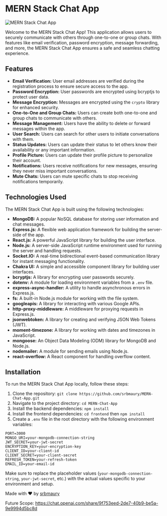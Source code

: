 # MERN Stack Chat App

![MERN Stack Chat App](https://example.com/images/app_screenshot.png)

Welcome to the MERN Stack Chat App! This application allows users to securely communicate with others through one-to-one or group chats. With features like email verification, password encryption, message forwarding, and more, the MERN Stack Chat App ensures a safe and seamless chatting experience.

## Features

- **Email Verification:** User email addresses are verified during the registration process to ensure secure access to the app.
- **Password Encryption:** User passwords are encrypted using bcryptjs to protect user data.
- **Message Encryption:** Messages are encrypted using the `crypto` library for enhanced security.
- **One-to-One and Group Chats:** Users can create both one-to-one and group chats to communicate with others.
- **Message Management:** Users have the ability to delete or forward messages within the app.
- **User Search:** Users can search for other users to initiate conversations with them.
- **Status Updates:** Users can update their status to let others know their availability or any important information.
- **Profile Picture:** Users can update their profile picture to personalize their account.
- **Notifications:** Users receive notifications for new messages, ensuring they never miss important conversations.
- **Mute Chats:** Users can mute specific chats to stop receiving notifications temporarily.

## Technologies Used

The MERN Stack Chat App is built using the following technologies:

- **MongoDB:** A popular NoSQL database for storing user information and chat messages.
- **Express.js:** A flexible web application framework for building the server-side of the app.
- **React.js:** A powerful JavaScript library for building the user interface.
- **Node.js:** A server-side JavaScript runtime environment used for running the server and handling requests.
- **Socket.IO:** A real-time bidirectional event-based communication library for instant messaging functionality.
- **Chakra UI:** A simple and accessible component library for building user interfaces.
- **bcryptjs:** A library for encrypting user passwords securely.
- **dotenv:** A module for loading environment variables from a `.env` file.
- **express-async-handler:** A utility to handle asynchronous errors in Express.js.
- **fs:** A built-in Node.js module for working with the file system.
- **googleapis:** A library for interacting with various Google APIs.
- **http-proxy-middleware:** A middleware for proxying requests in Express.js.
- **jsonwebtoken:** A library for creating and verifying JSON Web Tokens (JWT).
- **moment-timezone:** A library for working with dates and timezones in JavaScript.
- **mongoose:** An Object Data Modeling (ODM) library for MongoDB and Node.js.
- **nodemailer:** A module for sending emails using Node.js.
- **react-overflow:** A React component for handling overflow content.
## Installation

To run the MERN Stack Chat App locally, follow these steps:

1. Clone the repository: `git clone https://github.com/srbmaury/MERN-Chat-App.git`
2. Navigate to the project directory: `cd MERN-Chat-App`
3. Install the backend dependencies: `npm install`
4. Install the frontend dependencies: `cd frontend` then `npm install`
5. Create a `.env` file in the root directory with the following environment variables:

```plaintext
PORT=3000
MONGO_URI=your-mongodb-connection-string
JWT_SECRET=your-jwt-secret
ENCRYPTION_KEY=your-encryption-key
CLIENT_ID=your-client-id
CLIENT_SECRET=your-client-secret
REFRESH_TOKEN=your-refresh-token
EMAIL_ID=your-email-id
```

Make sure to replace the placeholder values (`your-mongodb-connection-string`, `your-jwt-secret`, etc.) with the actual values specific to your environment and setup.

Made with ❤️ by [srbmaury](https://github.com/srbmaury)


Future Scope: https://chat.openai.com/share/9f753eed-2de7-40b9-be5a-9e9994d5bc8d